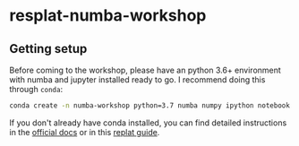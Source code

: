 # resplat-numba-workshop

## Getting setup

Before coming to the workshop, please have an python 3.6+ environment with numba and jupyter installed ready to go. I recommend doing this through `conda`:

```sh
conda create -n numba-workshop python=3.7 numba numpy ipython notebook pandas seaborn networkx scikit-learn
```

If you don't already have conda installed, you can find detailed instructions in the [official docs](https://docs.conda.io/projects/conda/en/latest/user-guide/install/index.html) or in this [replat guide](https://github.com/resbaz/Sept2017_PandasWorkshop/blob/master/Python_installation.md).
